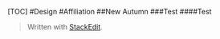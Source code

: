 [TOC]
#Design
#Affiliation
##New Autumn
###Test
####Test

> Written with [StackEdit](https://stackedit.io/).
